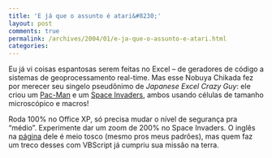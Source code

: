 ```yaml
---
title: 'E já que o assunto é atari&#8230;'
layout: post
comments: true
permalink: /archives/2004/01/e-ja-que-o-assunto-e-atari.html
categories:
---
```

Eu já vi coisas espantosas serem feitas no Excel &#8211; de geradores de código a sistemas de geoprocessamento real-time. Mas esse Nobuya Chikada fez por merecer seu singelo pseudônimo de *Japanese Excel Crazy Guy*: ele criou um <a href="http://www1.plala.or.jp/chikada/vba/pac/pacelle.zip">Pac-Man</a> e um <a href="http://www1.plala.or.jp/chikada/vba/cellvader/cellvader_e.zip">Space Invaders</a>, ambos usando células de tamanho microscópico e macros!

Roda 100% no Office XP, só precisa mudar o nível de segurança pra &#8220;médio&#8221;. Experimente dar um zoom de 200% no Space Invaders. O inglês na <a href="http://www.geocities.jp/nchikada/pac/" >página</a> dele é meio tosco (mesmo pros meus padrões), mas quem faz um treco desses com VBScript já cumpriu sua missão na terra.